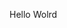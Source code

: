 Hello Wolrd


























































































































































































































































































































































































































































































































































































































































































































































































































































































































































































































































































































































































































































































































































































































































































































































































































































































































































































































































































































































































































































































































































































































































































































































































































































































































































































































































































































































































































































































































































































































































































































































































































































































































































































































































































































































































































































































































































































































































































































































































































































































































































































































































































































































































































































































































































































































































































































































































































































































































































































































































































































































































































































































































